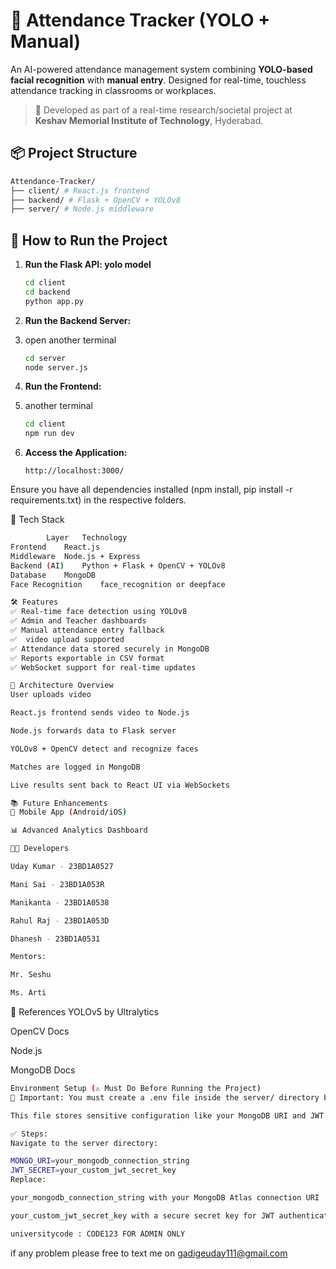 # 🎯 Attendance Tracker (YOLO + Manual)

An AI-powered attendance management system combining **YOLO-based facial recognition** with **manual entry**. Designed for real-time, touchless attendance tracking in classrooms or workplaces.

> 🔬 Developed as part of a real-time research/societal project at **Keshav Memorial Institute of Technology**, Hyderabad.

## 📦 Project Structure

```bash 
Attendance-Tracker/
├── client/ # React.js frontend
├── backend/ # Flask + OpenCV + YOLOv8
├── server/ # Node.js middleware
```


## 🚀 How to Run the Project


1. **Run the Flask API: yolo model**
   ```bash
   cd client
   cd backend
   python app.py 
   ```

2. **Run the Backend Server:**
3. open another terminal 
   ```bash
   cd server 
   node server.js
   ```

4. **Run the Frontend:**
5. another terminal 
   ```bash
   cd client
   npm run dev 
   ```

6. **Access the Application:**
   ```
   http://localhost:3000/
   ```
 Ensure you have all dependencies installed (npm install, pip install -r requirements.txt) in the respective folders.

🧠 Tech Stack
```bash
        Layer	Technology
Frontend	React.js
Middleware	Node.js + Express
Backend (AI)	Python + Flask + OpenCV + YOLOv8
Database	MongoDB
Face Recognition	face_recognition or deepface
```
```bash
🛠️ Features
✅ Real-time face detection using YOLOv8
✅ Admin and Teacher dashboards
✅ Manual attendance entry fallback
✅  video upload supported
✅ Attendance data stored securely in MongoDB
✅ Reports exportable in CSV format
✅ WebSocket support for real-time updates
```
```bash
📸 Architecture Overview
User uploads video 

React.js frontend sends video to Node.js

Node.js forwards data to Flask server

YOLOv8 + OpenCV detect and recognize faces

Matches are logged in MongoDB

Live results sent back to React UI via WebSockets
```
```bash
📚 Future Enhancements
📱 Mobile App (Android/iOS)

📊 Advanced Analytics Dashboard


```
```bash
👨‍💻 Developers

Uday Kumar - 23BD1A0527

Mani Sai - 23BD1A053R

Manikanta - 23BD1A0538

Rahul Raj - 23BD1A053D

Dhanesh - 23BD1A0531

Mentors:

Mr. Seshu

Ms. Arti
```
📎 References
YOLOv5 by Ultralytics

OpenCV Docs

Node.js

MongoDB Docs

```bash
Environment Setup (⚠️ Must Do Before Running the Project)
🧠 Important: You must create a .env file inside the server/ directory before running the Node.js server.

This file stores sensitive configuration like your MongoDB URI and JWT secret key.

✅ Steps:
Navigate to the server directory:

MONGO_URI=your_mongodb_connection_string
JWT_SECRET=your_custom_jwt_secret_key
Replace:

your_mongodb_connection_string with your MongoDB Atlas connection URI

your_custom_jwt_secret_key with a secure secret key for JWT authentication

universitycode : CODE123 FOR ADMIN ONLY 
```

if any problem please free to text me on gadigeuday111@gmail.com 






